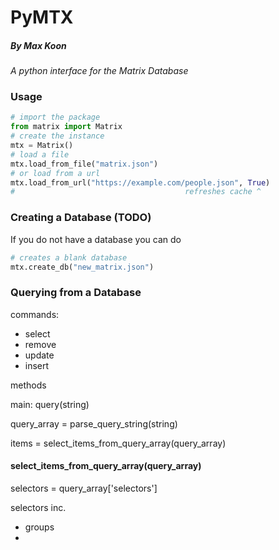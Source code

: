 # PyMTX
##### By Max Koon

*A python interface for the Matrix Database*

### Usage

```python
# import the package
from matrix import Matrix
# create the instance 
mtx = Matrix()
# load a file
mtx.load_from_file("matrix.json")
# or load from a url
mtx.load_from_url("https://example.com/people.json", True)
#                                      refreshes cache ^
```

### Creating a Database (TODO)
If you do not have a database you can do
```python
# creates a blank database
mtx.create_db("new_matrix.json")
```

### Querying from a Database

commands:

- select
- remove
- update
- insert

methods

main: query(string)

query_array = parse_query_string(string)

items = select_items_from_query_array(query_array)

#### select_items_from_query_array(query_array)

selectors = query_array['selectors']

selectors inc. 

- groups
- 

